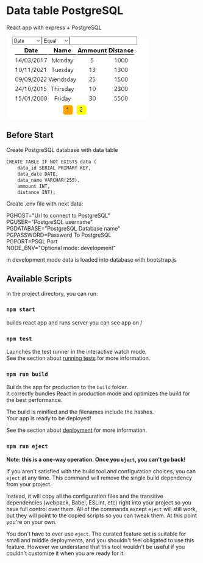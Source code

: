 # Data table PostgreSQL

React app with express + PostgreSQL

![App image](./public/app-image.png)

## Before Start

Create PostgreSQL database with data table

```
CREATE TABLE IF NOT EXISTS data (
    data_id SERIAL PRIMARY KEY,
    data_date DATE,
    data_name VARCHAR(255),
    ammount INT,
    distance INT);
```

Create .env file with next data:

PGHOST="Url to connect to PostgreSQL"\
PGUSER="PostgreSQL username"\
PGDATABASE="PostgreSQL Database name"\
PGPASSWORD=Password To PostgreSQL\
PGPORT=PSQL Port\
NODE_ENV="Optional mode: development"

in development mode data is loaded into database with bootstrap.js

## Available Scripts

In the project directory, you can run:

### `npm start`

builds react app and runs server
you can see app on /

### `npm test`

Launches the test runner in the interactive watch mode.\
See the section about [running tests](https://facebook.github.io/create-react-app/docs/running-tests) for more information.

### `npm run build`

Builds the app for production to the `build` folder.\
It correctly bundles React in production mode and optimizes the build for the best performance.

The build is minified and the filenames include the hashes.\
Your app is ready to be deployed!

See the section about [deployment](https://facebook.github.io/create-react-app/docs/deployment) for more information.

### `npm run eject`

**Note: this is a one-way operation. Once you `eject`, you can't go back!**

If you aren't satisfied with the build tool and configuration choices, you can `eject` at any time. This command will remove the single build dependency from your project.

Instead, it will copy all the configuration files and the transitive dependencies (webpack, Babel, ESLint, etc) right into your project so you have full control over them. All of the commands except `eject` will still work, but they will point to the copied scripts so you can tweak them. At this point you're on your own.

You don't have to ever use `eject`. The curated feature set is suitable for small and middle deployments, and you shouldn't feel obligated to use this feature. However we understand that this tool wouldn't be useful if you couldn't customize it when you are ready for it.
